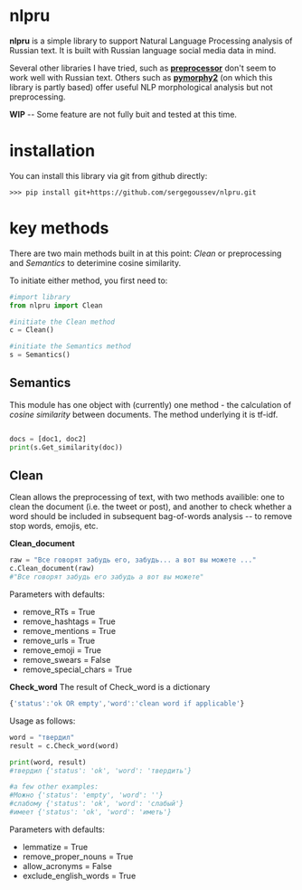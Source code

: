 # nlpru

**nlpru** is a simple library to support Natural Language Processing analysis of Russian text. It is built with Russian language social media data in mind.

Several other libraries I have tried, such as [**preprocessor**](https://github.com/s/preprocessor) don't seem to work well with Russian text. Others such as [**pymorphy2**](https://github.com/kmike/pymorphy2) (on which this library is partly based) offer useful NLP morphological analysis but not preprocessing.

**WIP** -- Some feature are not fully buit and tested at this time.

# installation

You can install this library via git from github directly: 

    >>> pip install git+https://github.com/sergegoussev/nlpru.git

# key methods

There are two main methods built in at this point: *Clean* or preprocessing and *Semantics* to deterimine cosine similarity.

To initiate either method, you first need to:

```python
#import library
from nlpru import Clean

#initiate the Clean method
c = Clean()

#initiate the Semantics method
s = Semantics()
```
## Semantics

This module has one object with (currently) one method - the calculation of *cosine similarity* between documents. The method underlying it is tf-idf.

```python

docs = [doc1, doc2]
print(s.Get_similarity(doc))
```

## Clean

Clean allows the preprocessing of text, with two methods availible: one to clean the document (i.e. the tweet or post), and another to check whether a word should be included in subsequent bag-of-words analysis -- to remove stop words, emojis, etc.

**Clean_document**
```python
raw = "Все говорят забудь его, забудь... а вот вы можете ..."
c.Clean_document(raw)
#"Все говорят забудь его забудь а вот вы можете"
```
Parameters with defaults:
* remove_RTs = True
* remove_hashtags = True
* remove_mentions = True
* remove_urls = True
* remove_emoji = True
* remove_swears = False
* remove_special_chars = True


**Check_word**
The result of Check_word is a dictionary 
```javascript
{'status':'ok OR empty','word':'clean word if applicable'}
```

Usage as follows:
```python
word = "твердил"
result = c.Check_word(word)

print(word, result)
#твердил {'status': 'ok', 'word': 'твердить'}

#a few other examples:
#Можно {'status': 'empty', 'word': ''}
#слабому {'status': 'ok', 'word': 'слабый'}
#имеет {'status': 'ok', 'word': 'иметь'}
```
Parameters with defaults:
* lemmatize = True 
* remove_proper_nouns = True
* allow_acronyms = False 
* exclude_english_words = True
